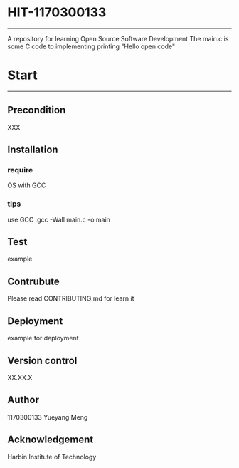 # HIT-1170300133
---
A repository for learning Open Source Software Development
The main.c is some C code to implementing printing "Hello open code"
# Start
---
## Precondition
XXX
## Installation
### require
OS with GCC
### tips
use GCC :gcc -Wall main.c -o main
## Test
example
## Contrubute
Please read CONTRIBUTING.md for learn it
## Deployment
example for deployment
## Version control 
XX.XX.X
## Author
1170300133 Yueyang Meng
## Acknowledgement
Harbin Institute of Technology